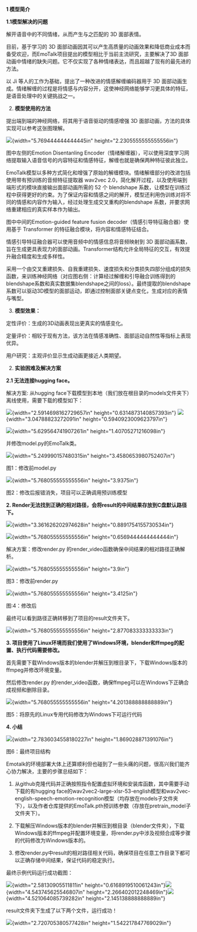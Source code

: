 **1 模型简介**

**1.1模型解决的问题**

解开语音中的不同情绪，从而产生与之匹配的 3D 面部表情。

目前，基于学习的 3D
面部动画因其可以产生高质量的动画效果和降低商业成本而备受欢迎，而EmoTalk项目提出的模型相比于当前主流研究，主要解决了3D
面部动画中情绪的缺失问题。它不仅实现了各种情绪表达，而且超越了现有的最先进的方法。

以 Ji 等人的工作为基础，提出了一种改进的情感解缠编码器用于 3D
面部动画生成。情绪解缠的过程是将情感与内容分开，这使神经网络能够学习更具体的特征，是语音处理中的关键挑战之一。

2.  **模型使用的方法**

提出端到端的神经网络，将其用于语音驱动的情感增强 3D
面部动画，方法的具体实现可以参考这张图理解。

![](./images/media/image1.png){width="5.769444444444445in"
height="2.2305555555555556in"}

图中左侧的Emotion Disentanling
Encoder（情绪解缠器），可以使用深度学习网络提取输入语音信号的内容特征和情感特征，解缠也就是确保两种特征彼此独立。

EmoTalk模型以多种方式简化和增强了原始的解缠模块。情绪解缠部分的改进包括使用带有预训练的音频特征提取器
wav2vec
2.0，简化解开过程，以及使用端到端形式的模块直接输出面部动画所需的 52 个
blendshape
系数，让模型在训练过程中获得更好的约束。为了保证内容和情感之间的解开，模型还利用伪训练对将不同的情感和内容作为输入，经过处理生成交叉重构的blendshape
系数，并要求网络重建相应的真实样本作为输出。

图中中间的Emotion-guided feature fusion
decoder（情感引导特征融合器）使用基于 Transformer
的特征融合模块，将内容和情感特征结合。

情感引导特征融合器可以使用音频中的情感信息将音频映射到 3D
面部动画系数，旨在生成更具表现力的面部动画。Transformer结构允许全局特征的交互，有效提升融合精度和生成多样性。

采用一个由交叉重建损失、自我重建损失、速度损失和分类损失四部分组成的损失函数，来训练神经网络（对应图右侧：计算经过解缠和引导融合训练得到的blendshape系数和真实数据集blendshape之间的loss）。最终提取的blendshape
系数可以驱动3D模型的面部运动，即通过控制面部关键点变化，生成对应的表情与嘴型。

3.  **模型效果：**

定性评价：生成的3D动画表现出更真实的情感变化。

定量评价：相较于现有方法，该方法在情感准确性、面部运动自然性等指标上表现优异。

用户研究：主观评价显示生成动画更接近人类期望。

2.  **实验困难及解决方案**

**2.1 无法连接hugging face。**

解决方案: 从hugging
face下载模型到本地（我们放在根目录的models文件夹下）离线使用，需要下载的模型如下：

![](./images/media/image2.png){width="2.5914698162729657in"
height="0.6314873140857393in"}
![](./images/media/image3.png){width="3.04788823272091in"
height="0.5940923009623797in"}

![](./images/media/image4.png){width="5.629564741907261in"
height="1.40705271216098in"}

并修改model.py的EmoTalk类。

![](./images/media/image5.png){width="5.249990157480315in"
height="3.4580653980752407in"}

图1：修改前model.py

![](./images/media/image6.png){width="5.768055555555556in"
height="3.9375in"}

图2：修改后报错消失，项目可以正确调用预训练模型

**2.
Render无法找到正确的相对路径，会将result的中间结果存放到C盘默认路径下。**

![](./images/media/image7.png){width="3.361626202974628in"
height="0.8891754155730534in"}

![](./images/media/image8.png){width="5.768055555555556in"
height="0.6569444444444444in"}

解决方案：修改render.py
的render_video函数确保中间结果的相对路径正确解析。

![](./images/media/image9.png){width="5.768055555555556in"
height="3.9in"}

图3：修改前render.py

![](./images/media/image10.png){width="5.768055555555556in"
height="3.4125in"}

图:4：修改后

最终可以看到路径正确转移到了项目的result文件夹下。

![](./images/media/image11.png){width="5.768055555555556in"
height="2.877083333333333in"}

**3.
项目使用了Linux环境而我们使用了Windows环境，blender和ffmpeg的配置、执行代码需要修改。**

首先需要下载Windows版本的blender并解压到根目录下，下载Windows版本的ffmpeg并修改环境变量。

然后修改render.py
的render_video函数，确保ffmpeg可以在Windows下正确合成视频和删除目录。

![](./images/media/image12.png){width="5.768055555555556in"
height="4.201388888888889in"}

图5：将原先的Linux专用代码修改为Windows下可运行代码

**4. 小结**

![](./images/media/image13.png){width="2.7836034558180227in"
height="1.869028871391076in"}

图6：最终项目结构

Emotalk的环境部署大体上还算顺利但也碰到了一些头痛的问题，很高兴我们能齐心协力解决，主要的步骤总结如下：

1.  从github克隆代码并正确按照指令配置虚拟环境和安装库函数，其中需要手动下载的有hugging
    face的wav2vec2-large-xlsr-53-english模型和wav2vec-english-speech-emotion-recognition模型（均存放在models子文件夹下），以及作者仓库提供的EmoTalk.pth预训练参数（存放在pretrain_model子文件夹下）。

2.  下载解压Windows版本的blender并解压到根目录（blender文件夹），下载Windows版本的ffmpeg并配置环境变量，将render.py中涉及视频合成等步骤的代码修改为Windows版本的。

3.  修改render.py中result的相对路径相关代码，确保项目在任意工作目录下都可以正确存储中间结果，保证代码的稳定执行。

最终示例代码运行成功截图：

![](./images/media/image14.png){width="2.58130905511811in"
height="0.6168919510061243in"}![](./images/media/image11.png){width="4.543745625546807in"
height="2.266402012248469in"}![](./images/media/image15.png){width="4.521064085739282in"
height="2.145138888888889in"}

result文件夹下生成了以下两个文件，运行成功！

![](./images/media/image16.png){width="2.720705380577428in"
height="1.542217847769029in"}
